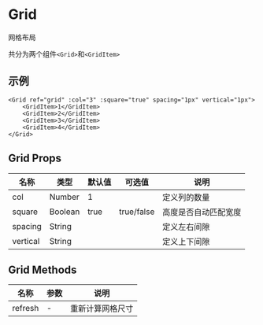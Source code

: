 # Grid

网格布局

共分为两个组件`<Grid>`和`<GridItem>`

## 示例

```vue
<Grid ref="grid" :col="3" :square="true" spacing="1px" vertical="1px">
	<GridItem>1</GridItem>
	<GridItem>2</GridItem>
	<GridItem>3</GridItem>
	<GridItem>4</GridItem>
</Grid>
```

## Grid Props

| 名称     | 类型    | 默认值 | 可选值     | 说明                 |
| -------- | ------- | ------ | ---------- | -------------------- |
| col      | Number  | 1      |            | 定义列的数量         |
| square   | Boolean | true   | true/false | 高度是否自动匹配宽度 |
| spacing  | String  |        |            | 定义左右间隙         |
| vertical | String  |        |            | 定义上下间隙         |

## Grid Methods

| 名称    | 参数 | 说明             |
| ------- | ---- | ---------------- |
| refresh | -    | 重新计算网格尺寸 |

